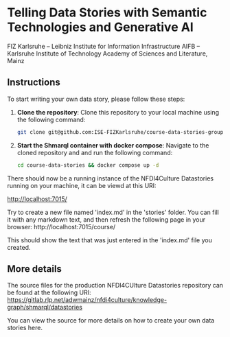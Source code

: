 # Telling Data Stories with Semantic Technologies and Generative AI

FIZ Karlsruhe – Leibniz Institute for Information Infrastructure
AIFB – Karlsruhe Institute of Technology
Academy of Sciences and Literature, Mainz

## Instructions

To start writing your own data story, please follow these steps:

1. **Clone the repository**: Clone this repository to your local machine using the following command:

   ```bash
   git clone git@github.com:ISE-FIZKarlsruhe/course-data-stories-group2.git
   ```

2. **Start the Shmarql container with docker compose**: Navigate to the cloned repository and and run the following command:
   ```bash
   cd course-data-stories && docker compose up -d
   ```

There should now be a running instance of the NFDI4Culture Datastories running on your machine, it can be viewd at this URI:

[http://localhost:7015/](http://localhost:7015/)

Try to create a new file named 'index.md' in the 'stories' folder. You can fill it with any markdown text, and then refresh the
following page in your browser: http://localhost:7015/course/

This should show the text that was just entered in the 'index.md' file you created.

## More details

The source files for the production NFDI4CUlture Datastories repository can be found at the following URI:
https://gitlab.rlp.net/adwmainz/nfdi4culture/knowledge-graph/shmarql/datastories

You can view the source for more details on how to create your own data stories here.
